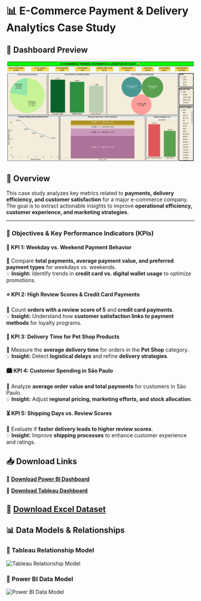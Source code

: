 # 📊 E-Commerce Payment & Delivery Analytics Case Study  

## 📌 Dashboard Preview  
![Dashboard Preview](https://github.com/wakandamohan1/E-Commerce-Payment-and-Delivery-Analytics-Case-Study/blob/main/dash_tableau.png)


## 📌 Overview  
This case study analyzes key metrics related to **payments, delivery efficiency, and customer satisfaction** for a major e-commerce company. The goal is to extract actionable insights to improve **operational efficiency, customer experience, and marketing strategies.**  

---

### 🔹 Objectives & Key Performance Indicators (KPIs)  

#### 📅 KPI 1: Weekday vs. Weekend Payment Behavior  
🔹 Compare **total payments, average payment value, and preferred payment types** for weekdays vs. weekends.  
💡 **Insight:** Identify trends in **credit card vs. digital wallet usage** to optimize promotions.  

#### ⭐ KPI 2: High Review Scores & Credit Card Payments  
🔹 Count **orders with a review score of 5** and **credit card payments**.  
💡 **Insight:** Understand how **customer satisfaction links to payment methods** for loyalty programs.  

#### 🐾 KPI 3: Delivery Time for Pet Shop Products  
🔹 Measure the **average delivery time** for orders in the **Pet Shop** category.  
💡 **Insight:** Detect **logistical delays** and refine **delivery strategies**.  

#### 🏙️ KPI 4: Customer Spending in São Paulo  
🔹 Analyze **average order value and total payments** for customers in São Paulo.  
💡 **Insight:** Adjust **regional pricing, marketing efforts, and stock allocation**.  

#### ⏳ KPI 5: Shipping Days vs. Review Scores  
🔹 Evaluate if **faster delivery leads to higher review scores**.  
💡 **Insight:** Improve **shipping processes** to enhance customer experience and ratings.  


## 📥 Download Links  

🔹 **[Download Power BI Dashboard](https://drive.google.com/file/d/1mACHCyKOfwNJ6BQX15UEoKvna67mEu91/view?usp=drive_link)**

🔹 **[Download Tableau Dashboard](https://drive.google.com/file/d/1hdC8skkcN39BChW_T6cj9JuPE4IdHQ93/view?usp=drive_link)**   

🔹 **[Download Excel Dataset](https://drive.google.com/file/d/1mACHCyKOfwNJ6BQX15UEoKvna67mEu91/view?usp=drive_link)**  
---

## 📊 Data Models & Relationships  

### 📌 Tableau Relationship Model  
![Tableau Relationship Model]([https://drive.google.com/file/d/14rV2hy9rMqKDreFpIkUY1miaGGJ1B3kQ/view?usp=drive_link](https://github.com/wakandamohan1/E-Commerce-Payment-and-Delivery-Analytics-Case-Study/blob/main/Tableau_relationship_model.png))  

 

### 📌 Power BI Data Model  
![Power BI Data Model]([https://drive.google.com/file/d/1pAuAcLXVz9h0_sIkvyT8e-SNNfF5kEQ0/view?usp=drive_link](https://github.com/wakandamohan1/E-Commerce-Payment-and-Delivery-Analytics-Case-Study/blob/main/Powerbi_datamodel.png))   

 

 
